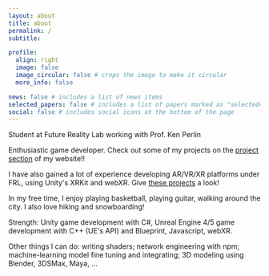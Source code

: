 ```yaml
---
layout: about
title: about
permalink: /
subtitle: 

profile:
  align: right
  image: false
  image_circular: false # crops the image to make it circular
  more_info: false

news: false # includes a list of news items
selected_papers: false # includes a list of papers marked as "selected={true}"
social: false # includes social icons at the bottom of the page
---
```


Student at Future Reality Lab working with Prof. Ken Perlin

Enthusiastic game developer. Check out some of my projects on the [project section](projects.md/) of my website!!

I have also gained a lot of experience developing AR/VR/XR platforms under FRL, using Unity's XRKit and webXR. Give [these projects](projects.md/) a look!

In my free time, I enjoy playing basketball, playing guitar, walking around the city. I also love hiking and snowboarding!

Strength: Unity game development with C#, Unreal Engine 4/5 game development with C++ (UE's API) and Blueprint, Javascript, webXR.

Other things I can do: writing shaders; network engineering with npm; machine-learning model fine tuning and integrating; 3D modeling using Blender, 3DSMax, Maya, ...

